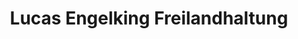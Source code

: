 ---
title: "Lucas Engelking Freilandhaltung"
url: /leese/lucas-engelking-freilandhaltung/
shop: Metzgerei
---